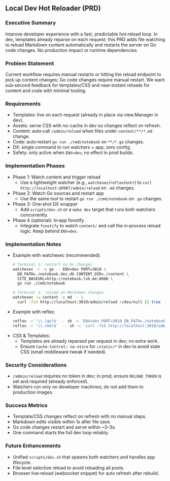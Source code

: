 ## Local Dev Hot Reloader (PRD)

### Executive Summary
Improve developer experience with a fast, predictable hot‑reload loop. In dev, templates already reparse on each request; this PRD adds file watching to reload Markdown content automatically and restarts the server on Go code changes. No production impact or runtime dependencies.

### Problem Statement
Current workflow requires manual restarts or hitting the reload endpoint to pick up content changes; Go code changes require manual restart. We want sub‑second feedback for templates/CSS and near‑instant reloads for content and code with minimal tooling.

### Requirements
- Templates: live on each request (already in place via view.Manager in dev).
- Assets: serve CSS with no-cache in dev so changes reflect on refresh.
- Content: auto‑call `/admin/reload` when files under `content/**/*.md` change.
- Code: auto‑restart `go run ./cmd/notebook` on `**/*.go` changes.
- DX: single command to run watchers + app; zero config.
- Safety: only active when `ENV=dev`; no effect in prod builds.

### Implementation Phases
- Phase 1: Watch content and trigger reload
  - Use a lightweight watcher (e.g., `watchexec`/`reflex`/`entr`) to `curl http://localhost:$PORT/admin/reload` on `.md` changes.
- Phase 2: Watch Go sources and restart app
  - Use the same tool to restart `go run ./cmd/notebook` on `.go` changes.
- Phase 3: One‑shot DX wrapper
  - Add `scripts/dev.sh` or a `make dev` target that runs both watchers concurrently.
- Phase 4 (optional): In‑app fsnotify
  - Integrate `fsnotify` to watch `content/` and call the in‑process reload logic. Keep behind `ENV=dev`.

### Implementation Notes
- Example with watchexec (recommended):
  ```bash
  # Terminal 1: restart on Go changes
  watchexec -r -e go -- ENV=dev PORT=3010 \
    DB_PATH=./notebook.dev.db CONTENT_DIR=./content \
    SITE_BASEURL=http://notebook.lvh.me:8080 \
    go run ./cmd/notebook

  # Terminal 2: reload on Markdown changes
  watchexec -w content -e md -- \
    curl -fsS http://localhost:3010/admin/reload >/dev/null || true
  ```
- Example with reflex:
  ```bash
  reflex -r '\\.(go)$' -- sh -c 'ENV=dev PORT=3010 DB_PATH=./notebook.dev.db CONTENT_DIR=./content SITE_BASEURL=http://notebook.lvh.me:8080 go run ./cmd/notebook'
  reflex -r '\\.(md)$'  -- sh -c 'curl -fsS http://localhost:3010/admin/reload >/dev/null || true'
  ```
- CSS & Templates:
  - Templates are already reparsed per request in dev; no extra work.
  - Ensure `Cache-Control: no-store` for `/static/*` in dev to avoid stale CSS (small middleware tweak if needed).

### Security Considerations
- `/admin/reload` requires no token in dev; in prod, ensure `RELOAD_TOKEN` is set and required (already enforced).
- Watchers run only on developer machines; do not add them to production images.

### Success Metrics
- Template/CSS changes reflect on refresh with no manual steps.
- Markdown edits visible within 1s after file save.
- Go code changes restart and serve within ~2–3s.
- One command starts the full dev loop reliably.

### Future Enhancements
- Unified `scripts/dev.sh` that spawns both watchers and handles app lifecycle.
- File‑level selective reload to avoid reloading all posts.
- Browser live‑reload (websocket snippet) for auto refresh after rebuild.
